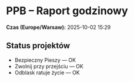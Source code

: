 # PPB – Raport godzinowy
**Czas (Europe/Warsaw):** 2025-10-02 15:29

## Status projektów
- Bezpieczny Pieszy — OK
- Zwolnij przy przejściu — OK
- Odblask ratuje życie — OK


